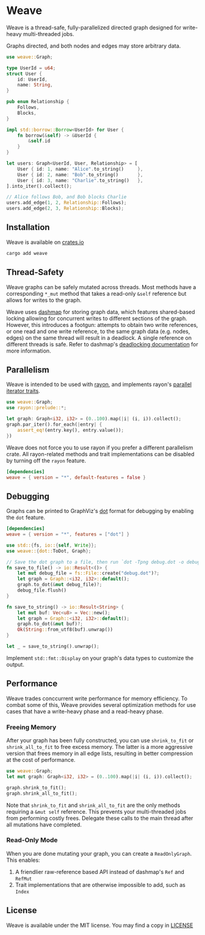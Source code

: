 # Weave

Weave is a thread-safe, fully-parallelized directed graph designed for
write-heavy multi-threaded jobs.

Graphs directed, and both nodes and edges may store arbitrary data.

```rust
use weave::Graph;

type UserId = u64;
struct User {
    id: UserId,
    name: String,
}

pub enum Relationship {
    Follows,
    Blocks,
}

impl std::borrow::Borrow<UserId> for User {
    fn borrow(&self) -> &UserId {
        &self.id
    }
}

let users: Graph<UserId, User, Relationship> = [
    User { id: 1, name: "Alice".to_string()     },
    User { id: 2, name: "Bob".to_string()       },
    User { id: 3, name: "Charlie".to_string()   },
].into_iter().collect();

// Alice follows Bob, and Bob blocks Charlie
users.add_edge(1, 2, Relationship::Follows);
users.add_edge(2, 3, Relationship::Blocks);
```

## Installation

Weave is available on [crates.io](https://crates.io/weave)

```sh
cargo add weave
```

## Thread-Safety

Weave graphs can be safely mutated across threads. Most methods have a
corresponding `*_mut` method that takes a read-only `&self` reference but allows
for writes to the graph.

Weave uses [dashmap](https://crates.io/dashmap) for storing graph data, which
features shared-based locking allowing for concurrent writes to different
sections of the graph. However, this introduces a footgun: attempts to obtain
two write references, or one read and one write reference, to the same graph
data (e.g. nodes, edges) on the same thread will result in a deadlock. A single
reference on different threads is safe. Refer to dashmap's [deadlocking
documentation](https://docs.rs/dashmap) for more information.

## Parallelism

Weave is intended to be used with [rayon](https://crates.io/rayon), and
implements rayon's [parallel iterator
traits](https://docs.rs/rayon/latest/rayon/iter/index.html).

```rust
use weave::Graph;
use rayon::prelude::*;

let graph: Graph<i32, i32> = (0..100).map(|i| (i, i)).collect();
graph.par_iter().for_each(|entry| {
    assert_eq!(entry.key(), entry.value());
})
```

Weave does not force you to use rayon if you prefer a different parallelism
crate. All rayon-related methods and trait implementations can be disabled by
turning off the `rayon` feature.

```toml
[dependencies]
weave = { version = "*", default-features = false }
```

## Debugging

Graphs can be printed to GraphViz's [dot](https://graphviz.org/) format for
debugging by enabling the `dot` feature.

```toml
[dependencies]
weave = { version = "*", features = ["dot"] }
```

```rust
use std::{fs, io::{self, Write}};
use weave::{dot::ToDot, Graph};

// Save the dot graph to a file, then run `dot -Tpng debug.dot -o debug.png`
fn save_to_file() -> io::Result<()> {
    let mut debug_file = fs::File::create("debug.dot")?;
    let graph = Graph::<i32, i32>::default();
    graph.to_dot(&mut debug_file)?;
    debug_file.flush()
}

fn save_to_string() -> io::Result<String> {
    let mut buf: Vec<u8> = Vec::new();
    let graph = Graph::<i32, i32>::default();
    graph.to_dot(&mut buf)?;
    Ok(String::from_utf8(buf).unwrap())
}

let _ = save_to_string().unwrap();
```

Implement `std::fmt::Display` on your graph's data types to customize the
output.  

## Performance

Weave trades conccurrent write performance for memory efficiency. To combat some
of this, Weave provides several optimization methods for use cases that have a
write-heavy phase and a read-heavy phase.

### Freeing Memory

After your graph has been fully constructed, you can
use `shrink_to_fit` or `shrink_all_to_fit` to free excess memory. The latter is
a more aggressive version that frees memory in all edge lists, resulting in
better compression at the cost of performance.

```rust
use weave::Graph;
let mut graph: Graph<i32, i32> = (0..100).map(|i| (i, i)).collect();

graph.shrink_to_fit();
graph.shrink_all_to_fit();
```

Note that `shrink_to_fit` and `shrink_all_to_fit` are the only methods requiring
a `&mut self` reference. This prevents your multi-threaded jobs from performing
costly frees. Delegate these calls to the main thread after all mutations have
completed.

### Read-Only Mode
When you are done mutating your graph, you can create a `ReadOnlyGraph`. This
enables:
1. A friendlier raw-reference based API instead of dashmap's `Ref` and `RefMut`
2. Trait implementations that are otherwise impossible to add, such as `Index`

## License
Weave is available under the MIT license. You may find a copy in
[LICENSE](./LICENSE)
